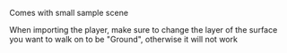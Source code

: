 Comes with small sample scene

When importing the player, make sure to change the layer of the surface you want to walk on to be "Ground", otherwise it will not work
